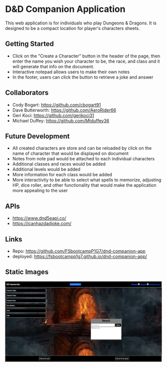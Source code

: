 # D&D Companion Application
This web application is for individuals who play Dungeons & Dragons. It is designed to be a compact location for player's characters sheets. 

## Getting Started
* Click on the "Create a Character" button in the header of the page, then enter the name you wish your character to be, the race, and class and it will generate that info on the document. 
* Interactive notepad allows users to make their own notes
* In the footer, users can click the button to retrieve a joke and answer

## Collaborators
* Cody Bogart: https://github.com/cbogart91
* Dave Butterworth: https://github.com/AeroRider66
* Geri Koci: https://github.com/gerikoci31
* Michael Duffey: https://github.com/Mtduffey36

## Future Development
* All created characters are store and can be reloaded by click on the name of character that would be displayed on document
* Notes from note pad would be attached to each individual characters
* Additional classes and races would be added
* Additional levels would be added
* More information for each class would be added
* More interactivity to be able to select what spells to memorize, adjusting HP, dice roller, and other functionality that would make the application more appealing to the user

## APIs
* https://www.dnd5eapi.co/
* https://icanhazdadjoke.com/

## Links
* Repo: https://github.com/FSbootcampP1G7/dnd-companion-app
* deployed: https://fsbootcampp1g7.github.io/dnd-companion-app/

## Static Images

![D&D Companion App!](/assets/images/dnd-app.PNG "Screen-Shot of DnD page")

<!-- TODO: Get updated static image after last merge -->